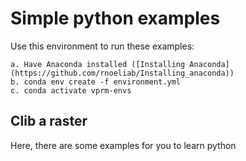 # Simple python examples

Use this environment to run these examples:

```
a. Have Anaconda installed ([Installing Anaconda](https://github.com/rnoeliab/Installing_anaconda))
b. conda env create -f environment.yml
c. conda activate vprm-envs 
```

## Clib a raster




Here, there are some examples for you to learn python 
